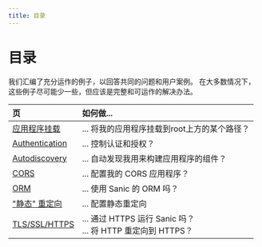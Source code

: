 ```yaml
---
title: 目录
---
```


# 目录

我们汇编了充分运作的例子，以回答共同的问题和用户案例。 在大多数情况下，这些例子尽可能少一些，但应该是完整和可运作的解决办法。

| 页                                 | 如何做...                                             |
| :-------------------------------- | :------------------------------------------------- |
| [应用程序挂载](./mounting.md)           | ... 将我的应用程序挂载到root上方的某个路径？                         |
| [Authentication](./认证.md)         | ... 控制认证和授权？                                       |
| [Autodiscovery](./autocovery.md)  | ... 自动发现我用来构建应用程序的组件？                              |
| [CORS](./cors.md)                 | ... 配置我的 CORS 应用程序？                                |
| [ORM](./orm)                      | ... 使用 Sanic 的 ORM 吗？                              |
| ["静态" 重定向](./static-redirects.md) | ... 配置静态重定向                                        |
| [TLS/SSL/HTTPS](./tls.md)         | ... 通过 HTTPS 运行 Sanic 吗？<br>... 将 HTTP 重定向到 HTTPS？ |
